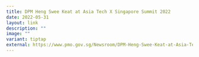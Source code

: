 ```yaml
---
title: DPM Heng Swee Keat at Asia Tech X Singapore Summit 2022
date: 2022-05-31
layout: link
description: ""
image: ""
variant: tiptap
external: https://www.pmo.gov.sg/Newsroom/DPM-Heng-Swee-Keat-at-Asia-Tech-X-Singapore-Summit-2022
---
```

